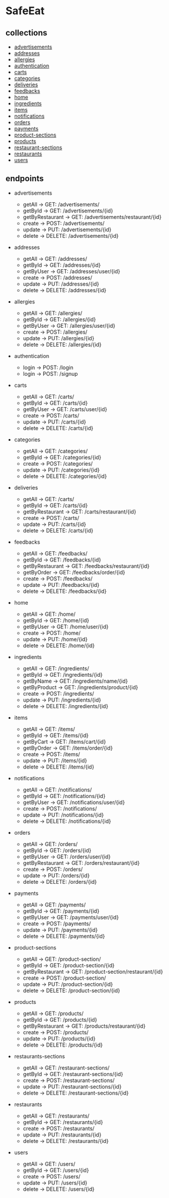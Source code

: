 # SafeEat

## collections

- [advertisements](bit.ly/safeeat/advertisements)
- [addresses](bit.ly/safeeat/addresses)
- [allergies](bit.ly/safeeat/allergies)
- [authentication](bit.ly/safeeat/login)
- [carts](bit.ly/safeeat/carts)
- [categories](bit.ly/safeeat/categories)
- [deliveries](bit.ly/safeeat/deliveries)
- [feedbacks](bit.ly/safeeat/feedbacks)
- [home](bit.ly/safeeat/home)
- [ingredients](bit.ly/safeeat/ingredients)
- [items](bit.ly/safeeat/items)
- [notifications](bit.ly/safeeat/notifications)
- [orders](bit.ly/safeeat/orders)
- [payments](bit.ly/safeeat/payments)
- [product-sections](bit.ly/safeeat/product-sections)
- [products](bit.ly/safeeat/products)
- [restaurant-sections](bit.ly/safeeat/restaurant-sections)
- [restaurants](bit.ly/safeeat/restaurants)
- [users](bit.ly/safeeat/users)

## endpoints

- advertisements
    - getAll -> GET: /advertisements/
    - getById -> GET: /advertisements/{id}
    - getByRestaurant -> GET: /advertisements/restaurant/{id}
    - create -> POST: /advertisements/
    - update -> PUT: /advertisements/{id}
    - delete -> DELETE: /advertisements/{id}

- addresses
    - getAll -> GET: /addresses/
    - getById -> GET: /addresses/{id}
    - getByUser -> GET: /addresses/user/{id}
    - create -> POST: /addresses/
    - update -> PUT: /addresses/{id}
    - delete -> DELETE: /addresses/{id}

- allergies
    - getAll -> GET: /allergies/
    - getById -> GET: /allergies/{id}
    - getByUser -> GET: /allergies/user/{id}
    - create -> POST: /allergies/
    - update -> PUT: /allergies/{id}
    - delete -> DELETE: /allergies/{id}
    
- authentication
    - login -> POST: /login
    - login -> POST: /signup

- carts
    - getAll -> GET: /carts/
    - getById -> GET: /carts/{id}
    - getByUser -> GET: /carts/user/{id}
    - create -> POST: /carts/
    - update -> PUT: /carts/{id}
    - delete -> DELETE: /carts/{id}

- categories
    - getAll -> GET: /categories/
    - getById -> GET: /categories/{id}
    - create -> POST: /categories/
    - update -> PUT: /categories/{id}
    - delete -> DELETE: /categories/{id}

- deliveries
    - getAll -> GET: /carts/
    - getById -> GET: /carts/{id}
    - getByRestaurant -> GET: /carts/restaurant/{id}
    - create -> POST: /carts/
    - update -> PUT: /carts/{id}
    - delete -> DELETE: /carts/{id}

- feedbacks
    - getAll -> GET: /feedbacks/
    - getById -> GET: /feedbacks/{id}
    - getByRestaurant -> GET: /feedbacks/restaurant/{id}
    - getByOrder -> GET: /feedbacks/order/{id}
    - create -> POST: /feedbacks/
    - update -> PUT: /feedbacks/{id}
    - delete -> DELETE: /feedbacks/{id}

- home
    - getAll -> GET: /home/
    - getById -> GET: /home/{id}
    - getByUser -> GET: /home/user/{id}
    - create -> POST: /home/
    - update -> PUT: /home/{id}
    - delete -> DELETE: /home/{id}

- ingredients
    - getAll -> GET: /ingredients/
    - getById -> GET: /ingredients/{id}
    - getByName -> GET: /ingredients/name/{id}
    - getByProduct -> GET: /ingredients/product/{id}
    - create -> POST: /ingredients/
    - update -> PUT: /ingredients/{id}
    - delete -> DELETE: /ingredients/{id}
    
- items
    - getAll -> GET: /items/
    - getById -> GET: /items/{id}
    - getByCart -> GET: /items/cart/{id}
    - getByOrder -> GET: /items/order/{id}
    - create -> POST: /items/
    - update -> PUT: /items/{id}
    - delete -> DELETE: /items/{id}

- notifications
    - getAll -> GET: /notifications/
    - getById -> GET: /notifications/{id}
    - getByUser -> GET: /notifications/user/{id}
    - create -> POST: /notifications/
    - update -> PUT: /notifications/{id}
    - delete -> DELETE: /notifications/{id}

- orders
    - getAll -> GET: /orders/
    - getById -> GET: /orders/{id}
    - getByUser -> GET: /orders/user/{id}
    - getByRestaurant -> GET: /orders/restaurant/{id}
    - create -> POST: /orders/
    - update -> PUT: /orders/{id}
    - delete -> DELETE: /orders/{id}

- payments
    - getAll -> GET: /payments/
    - getById -> GET: /payments/{id}
    - getByUser -> GET: /payments/user/{id}
    - create -> POST: /payments/
    - update -> PUT: /payments/{id}
    - delete -> DELETE: /payments/{id}

- product-sections
    - getAll -> GET: /product-section/
    - getById -> GET: /product-section/{id}
    - getByRestaurant -> GET: /product-section/restaurant/{id}
    - create -> POST: /product-section/
    - update -> PUT: /product-section/{id}
    - delete -> DELETE: /product-section/{id}

- products
    - getAll -> GET: /products/
    - getById -> GET: /products/{id}
    - getByRestaurant -> GET: /products/restaurant/{id}
    - create -> POST: /products/
    - update -> PUT: /products/{id}
    - delete -> DELETE: /products/{id}

- restaurants-sections
    - getAll -> GET: /restaurant-sections/
    - getById -> GET: /restaurant-sections/{id}
    - create -> POST: /restaurant-sections/
    - update -> PUT: /restaurant-sections/{id}
    - delete -> DELETE: /restaurant-sections/{id}

- restaurants
    - getAll -> GET: /restaurants/
    - getById -> GET: /restaurants/{id}
    - create -> POST: /restaurants/
    - update -> PUT: /restaurants/{id}
    - delete -> DELETE: /restaurants/{id}

- users
    - getAll -> GET: /users/
    - getById -> GET: /users/{id}
    - create -> POST: /users/
    - update -> PUT: /users/{id}
    - delete -> DELETE: /users/{id}
